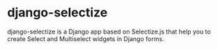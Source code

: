 django-selectize
================

django-selectize  is a Django app based on Selectize.js that help you to create Select and Multiselect widgets in Django forms.
